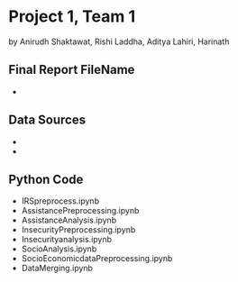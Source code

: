 # Project 1, Team 1
by Anirudh Shaktawat, Rishi Laddha, Aditya Lahiri, Harinath

## Final Report FileName
 * 

## Data Sources
 * 
 * 

## Python Code
 * IRSpreprocess.ipynb	
 * AssistancePreprocessing.ipynb
 * AssistanceAnalysis.ipynb
 * InsecurityPreprocessing.ipynb	
 * Insecurityanalysis.ipynb	
 * SocioAnalysis.ipynb	
 * SocioEconomicdataPreprocessing.ipynb
 * DataMerging.ipynb	



